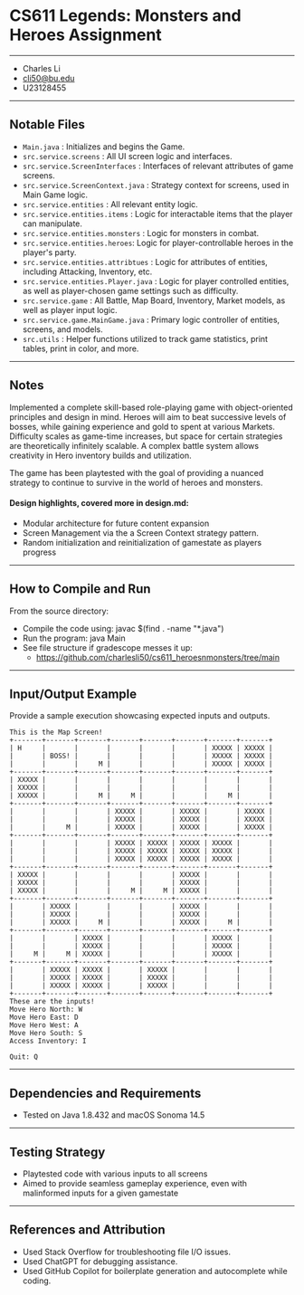 # CS611 Legends: Monsters and Heroes Assignment

---

- Charles Li
- cli50@bu.edu
- U23128455

---

## Notable Files

- `Main.java` : Initializes and begins the Game.
- `src.service.screens` : All UI screen logic and interfaces.
- `src.service.ScreenInterfaces` : Interfaces of relevant attributes of game screens.
- `src.service.ScreenContext.java` : Strategy context for screens, used in Main Game logic.
- `src.service.entities` : All relevant entity logic.
- `src.service.entities.items` : Logic for interactable items that the player can manipulate.
- `src.service.entities.monsters` : Logic for monsters in combat.
- `src.service.entities.heroes`: Logic for player-controllable heroes in the player's party.
- `src.service.entities.attribtues` : Logic for attributes of entities, including Attacking, Inventory, etc.
- `src.service.entities.Player.java` : Logic for player controlled entities, as well as player-chosen game settings such as difficulty.
- `src.service.game` : All Battle, Map Board, Inventory, Market models, as well as player input logic.
- `src.service.game.MainGame.java` : Primary logic controller of entities, screens, and models.
- `src.utils` : Helper functions utilized to track game statistics, print tables, print in color, and more.

---

## Notes

Implemented a complete skill-based role-playing game with object-oriented principles and design in mind. Heroes will aim to beat successive levels of bosses, while gaining experience and gold to spent at various Markets. Difficulty scales as game-time increases, but space for certain strategies are theoretically infinitely scalable. A complex battle system allows creativity in Hero inventory builds and utilization.

The game has been playtested with the goal of providing a nuanced strategy to continue to survive in the world of heroes and monsters.

#### Design highlights, covered more in design.md:

- Modular architecture for future content expansion
- Screen Management via the a Screen Context strategy pattern.
- Random initialization and reinitialization of gamestate as players progress

---

## How to Compile and Run

From the source directory:

- Compile the code using: javac $(find . -name "\*.java")
- Run the program: java Main
- See file structure if gradescope messes it up:
  - https://github.com/charlesli50/cs611_heroesnmonsters/tree/main

---

## Input/Output Example

Provide a sample execution showcasing expected inputs and outputs.

```
This is the Map Screen!
+-------+-------+-------+-------+-------+-------+-------+-------+
| H     |       |       |       |       |       | XXXXX | XXXXX |
|       | BOSS! |       |       |       |       | XXXXX | XXXXX |
|       |       |     M |       |       |       | XXXXX | XXXXX |
+-------+-------+-------+-------+-------+-------+-------+-------+
| XXXXX |       |       |       |       |       |       |       |
| XXXXX |       |       |       |       |       |       |       |
| XXXXX |       |     M |     M |       |       |     M |       |
+-------+-------+-------+-------+-------+-------+-------+-------+
|       |       |       | XXXXX |       | XXXXX |       | XXXXX |
|       |       |       | XXXXX |       | XXXXX |       | XXXXX |
|       |     M |       | XXXXX |       | XXXXX |       | XXXXX |
+-------+-------+-------+-------+-------+-------+-------+-------+
|       |       |       | XXXXX | XXXXX | XXXXX | XXXXX |       |
|       |       |       | XXXXX | XXXXX | XXXXX | XXXXX |       |
|       |       |       | XXXXX | XXXXX | XXXXX | XXXXX |       |
+-------+-------+-------+-------+-------+-------+-------+-------+
| XXXXX |       |       |       |       | XXXXX |       |       |
| XXXXX |       |       |       |       | XXXXX |       |       |
| XXXXX |       |       |     M |     M | XXXXX |       |       |
+-------+-------+-------+-------+-------+-------+-------+-------+
|       | XXXXX |       |       |       | XXXXX |       |       |
|       | XXXXX |       |       |       | XXXXX |       |       |
|       | XXXXX |     M |       |       | XXXXX |     M |       |
+-------+-------+-------+-------+-------+-------+-------+-------+
|       |       | XXXXX |       |       |       | XXXXX |       |
|       |       | XXXXX |       |       |       | XXXXX |       |
|     M |     M | XXXXX |       |       |       | XXXXX |       |
+-------+-------+-------+-------+-------+-------+-------+-------+
|       | XXXXX | XXXXX |       | XXXXX |       |       |       |
|       | XXXXX | XXXXX |       | XXXXX |       |       |       |
|       | XXXXX | XXXXX |       | XXXXX |       |       |       |
+-------+-------+-------+-------+-------+-------+-------+-------+
These are the inputs!
Move Hero North: W
Move Hero East: D
Move Hero West: A
Move Hero South: S
Access Inventory: I

Quit: Q
```

---

## Dependencies and Requirements

- Tested on Java 1.8.432 and macOS Sonoma 14.5

---

## Testing Strategy

- Playtested code with various inputs to all screens
- Aimed to provide seamless gameplay experience, even with malinformed inputs for a given gamestate

---

## References and Attribution

- Used Stack Overflow for troubleshooting file I/O issues.
- Used ChatGPT for debugging assistance.
- Used GitHub Copilot for boilerplate generation and autocomplete while coding.
